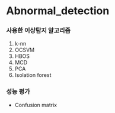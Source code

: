 # Abnormal_detection

### 사용한 이상탐지 알고리즘
1. k-nn 
2. OCSVM 
3. HBOS 
4. MCD 
5. PCA 
6. Isolation forest

### 성능 평가
- Confusion matrix
